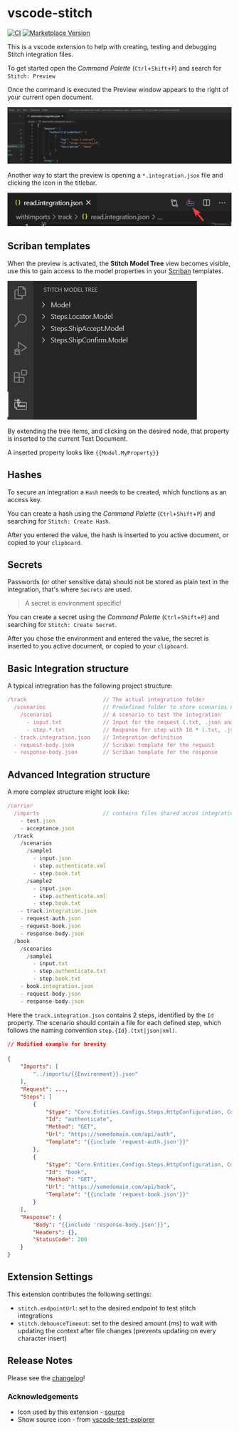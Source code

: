 # vscode-stitch

[![CI](https://github.com/ShipitSmarter/vscode-stitch/actions/workflows/CI/badge.svg?branch=master)](https://github.com/ShipitSmarter/vscode-stitch/actions/workflows/main.yml?query=branch%3Amaster) [![Marketplace Version](https://vsmarketplacebadge.apphb.com/version-short/shipitsmarter.vscode-stitch.svg)](https://marketplace.visualstudio.com/items?itemName=shipitsmarter.vscode-stitch)

This is a vscode extension to help with creating, testing and debugging Stitch integration files.

To get started open the *Command Palette* (`Ctrl`+`Shift`+`P`) and search for `Stitch: Preview`

Once the command is executed the Preview window appears to the right of your current open document.

![Command Start](assets/screenshots/command-start-preview.gif)

Another way to start the preview is opening a `*.integration.json` file and clicking the icon in the titlebar.

![Title bar icon](assets/screenshots/title-bar-icon.png)

## Scriban templates

When the preview is activated, the **Stitch Model Tree** view becomes visible, use this to gain access to the model properties in your [Scriban](https://github.com/scriban/scriban) templates.

![Model tree](assets/screenshots/model-tree-view.png)

By extending the tree items, and clicking on the desired node, that property is inserted to the current Text Document.

A inserted property looks like `{{Model.MyProperty}}`

## Hashes

To secure an integration a `Hash` needs to be created, which functions as an access key.

You can create a hash using the *Command Palette* (`Ctrl`+`Shift`+`P`) and searching for `Stitch: Create Hash`.

After you entered the value, the hash is inserted to you active document, or copied to your `clipboard`.

## Secrets

Passwords (or other sensitive data) should not be stored as plain text in the integration, that's where `Secrets` are used.

> A secret is environment specific!

You can create a secret using the *Command Palette* (`Ctrl`+`Shift`+`P`) and searching for `Stitch: Create Secret`.

After you chose the environment and entered the value, the secret is inserted to you active document, or copied to your `clipboard`.

## Basic Integration structure

A typical intregration has the following project structure:

```js
/track                        // The actual integration folder
  /scenarios                  // Predefined folder to store scenarios under
    /scenario1                // A scenario to test the integration
      - input.txt             // Input for the request (.txt, .json and .xml are supported)
      - step.*.txt            // Response for step with Id * (.txt, .json and .xml are supported)
  - track.integration.json    // Integration definition
  - request-body.json         // Scriban template for the request
  - response-body.json        // Scriban template for the response
```

## Advanced Integration structure

A more complex structure might look like:

```js
/carrier
  /imports                    // contains files shared acros integrations
    - test.json
    - acceptance.json
  /track
    /scenarios
      /sample1
        - input.json               
        - step.authenticate.xml 
        - step.book.txt
      /sample2
        - input.json
        - step.authenticate.xml
        - step.book.txt
    - track.integration.json
    - request-auth.json
    - request-book.json
    - response-body.json
  /book
    /scenarios
      /sample1
        - input.txt
        - step.authenticate.txt
        - step.book.txt
    - book.integration.json
    - request-body.json
    - response-body.json
```

Here the `track.integration.json` contains 2 steps, identified by the `Id` property. The scenario should contain a file for each defined step, which follows the naming convention `step.{Id}.(txt|json|xml)`.

```json
// Modified example for brevity

{
    "Imports": [
        "../imports/{{Environment}}.json"
    ],
    "Request": ...,
    "Steps": [
        {
            "$type": "Core.Entities.Configs.Steps.HttpConfiguration, Core",
            "Id": "authenticate",
            "Method": "GET",
            "Url": "https://somedomain.com/api/auth",
            "Template": "{{include 'request-auth.json'}}"
        },
        {
            "$type": "Core.Entities.Configs.Steps.HttpConfiguration, Core",
            "Id": "book",
            "Method": "GET",
            "Url": "https://somedomain.com/api/book",
            "Template": "{{include 'request-book.json'}}"
        }
    ],
    "Response": {
        "Body": "{{include 'response-body.json'}}",
        "Headers": {},
        "StatusCode": 200
    }
}
```

## Extension Settings

This extension contributes the following settings:

* `stitch.endpointUrl`: set to the desired endpoint to test stitch integrations
* `stitch.debounceTimeout`: set to the desired amount (ms) to wait with updating the context after file changes (prevents updating on every character insert)

## Release Notes

Please see the [changelog](CHANGELOG.md)!


### Acknowledgements

* Icon used by this extension - [source](https://www.flaticon.com/free-icon/stitching_3460012?term=stitch&page=2&position=70&page=2&position=70&related_id=3460012&origin=search)
* Show source icon - from [vscode-test-explorer](https://github.com/hbenl/vscode-test-explorer)

